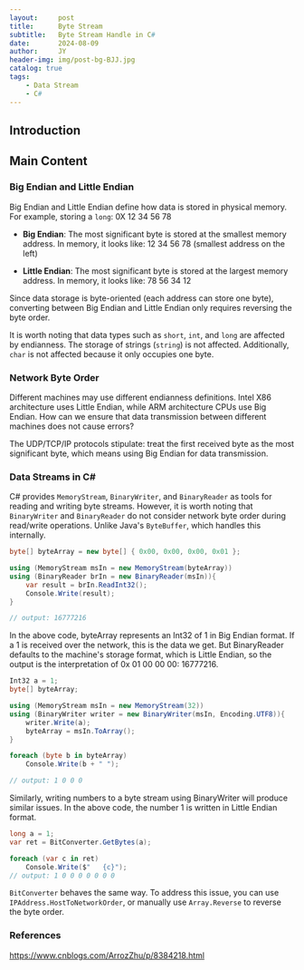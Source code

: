 ```yaml
---
layout:     post
title:      Byte Stream
subtitle:   Byte Stream Handle in C#
date:       2024-08-09
author:     JY
header-img: img/post-bg-BJJ.jpg
catalog: true
tags:
    - Data Stream
    - C#
---
```


## Introduction

## Main Content
### Big Endian and Little Endian
Big Endian and Little Endian define how data is stored in physical memory. For example, storing a `long`: 0X 12 34 56 78

- **Big Endian**: The most significant byte is stored at the smallest memory address.
  In memory, it looks like: 12 34 56 78 (smallest address on the left)

- **Little Endian**: The most significant byte is stored at the largest memory address.
  In memory, it looks like: 78 56 34 12


Since data storage is byte-oriented (each address can store one byte), converting between Big Endian and Little Endian only requires reversing the byte order.

It is worth noting that data types such as `short`, `int`, and `long` are affected by endianness. The storage of strings (`string`) is not affected. Additionally, `char` is not affected because it only occupies one byte.

### Network Byte Order
Different machines may use different endianness definitions. Intel X86 architecture uses Little Endian, while ARM architecture CPUs use Big Endian. How can we ensure that data transmission between different machines does not cause errors?

The UDP/TCP/IP protocols stipulate: treat the first received byte as the most significant byte, which means using Big Endian for data transmission.

### Data Streams in C#
C# provides `MemoryStream`, `BinaryWriter`, and `BinaryReader` as tools for reading and writing byte streams. However, it is worth noting that `BinaryWriter` and `BinaryReader` do not consider network byte order during read/write operations. Unlike Java's `ByteBuffer`, which handles this internally.

```C#
byte[] byteArray = new byte[] { 0x00, 0x00, 0x00, 0x01 };

using (MemoryStream msIn = new MemoryStream(byteArray))
using (BinaryReader brIn = new BinaryReader(msIn)){
    var result = brIn.ReadInt32();
    Console.Write(result);
}

// output: 16777216
```

In the above code, byteArray represents an Int32 of 1 in Big Endian format. If a 1 is received over the network, this is the data we get. But BinaryReader defaults to the machine's storage format, which is Little Endian, so the output is the interpretation of 0x 01 00 00 00: 16777216.

```C#
Int32 a = 1;
byte[] byteArray;

using (MemoryStream msIn = new MemoryStream(32))
using (BinaryWriter writer = new BinaryWriter(msIn, Encoding.UTF8)){
    writer.Write(a);
    byteArray = msIn.ToArray();
}

foreach (byte b in byteArray)
    Console.Write(b + " ");

// output: 1 0 0 0
```
Similarly, writing numbers to a byte stream using BinaryWriter will produce similar issues. In the above code, the number 1 is written in Little Endian format.

```C#
long a = 1;
var ret = BitConverter.GetBytes(a);

foreach (var c in ret)
    Console.Write($"   {c}");
// output: 1 0 0 0 0 0 0 0
```

`BitConverter` behaves the same way.
To address this issue, you can use `IPAddress.HostToNetworkOrder`, or manually use `Array.Reverse` to reverse the byte order.

### References

https://www.cnblogs.com/ArrozZhu/p/8384218.html